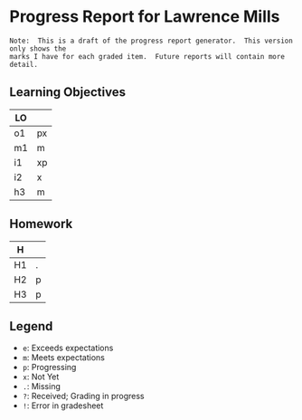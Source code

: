 # Progress Report for Lawrence Mills

    Note:  This is a draft of the progress report generator.  This version only shows the
    marks I have for each graded item.  Future reports will contain more detail.
## Learning Objectives

| LO |       |  
|------|-------|
| o1   | px    |
| m1   | m     |
| i1   | xp    |
| i2   | x     |
| h3   | m     |


## Homework

| H |       |  
|------|-------|
| H1   | .     |
| H2   | p     |
| H3   | p     |



## Legend 
* `e`: Exceeds expectations
* `m`: Meets expectations
* `p`: Progressing
* `x`: Not Yet
* `.`: Missing
* `?`: Received; Grading in progress
* `!`: Error in gradesheet
